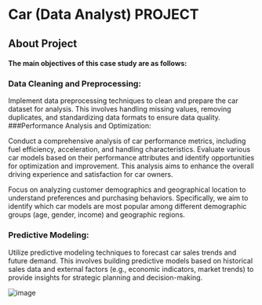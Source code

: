 # Car (Data Analyst) PROJECT
## About Project
#### The main objectives of this case study are as follows:
### Data Cleaning and Preprocessing:

Implement data preprocessing techniques to clean and prepare the car dataset for analysis. This involves handling missing values, removing duplicates, and standardizing data formats to ensure data quality.
###Performance Analysis and Optimization:

Conduct a comprehensive analysis of car performance metrics, including fuel efficiency, acceleration, and handling characteristics. Evaluate various car models based on their performance attributes and identify opportunities for optimization and improvement. This analysis aims to enhance the overall driving experience and satisfaction for car owners.

Focus on analyzing customer demographics and geographical location to understand preferences and purchasing behaviors. Specifically, we aim to identify which car models are most popular among different demographic groups (age, gender, income) and geographic regions.
### Predictive Modeling:

Utilize predictive modeling techniques to forecast car sales trends and future demand. This involves building predictive models based on historical sales data and external factors (e.g., economic indicators, market trends) to provide insights for strategic planning and decision-making.


![image](https://github.com/VishalMurya/Cars-Data_Analysis-/assets/146605505/7403615a-3a7a-4882-9245-ae7ecd68b165)
